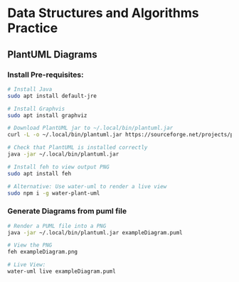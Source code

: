 # Data Structures and Algorithms Practice



## PlantUML Diagrams


### Install Pre-requisites:
```bash
# Install Java
sudo apt install default-jre

# Install Graphvis
sudo apt install graphviz

# Download PlantUML jar to ~/.local/bin/plantuml.jar
curl -L -o ~/.local/bin/plantuml.jar https://sourceforge.net/projects/plantuml/files/plantuml.jar/download

# Check that PlantUML is installed correctly
java -jar ~/.local/bin/plantuml.jar

# Install feh to view output PNG
sudo apt install feh

# Alternative: Use water-uml to render a live view
sudo npm i -g water-plant-uml

```

### Generate Diagrams from puml file
```bash
# Render a PUML file into a PNG
java -jar ~/.local/bin/plantuml.jar exampleDiagram.puml

# View the PNG
feh exampleDiagram.png

# Live View:
water-uml live exampleDiagram.puml
```



